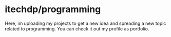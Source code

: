 # itechdp/programming
Here, im uploading my projects to get a new idea and spreading a new topic related to programming. You can check it out my profile as portfolio.
